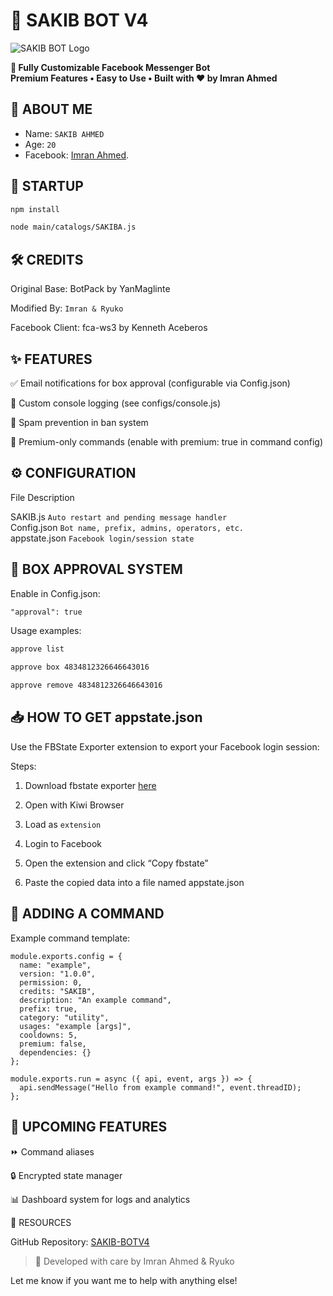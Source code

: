 # 🤖 SAKIB BOT V4

![SAKIB BOT Logo](https://raw.githubusercontent.com/MR-SAKIB-60/ImranBypass/refs/heads/main/imranbotlogo.png)

**🌟 Fully Customizable Facebook Messenger Bot**  
**Premium Features • Easy to Use • Built with ❤️ by Imran Ahmed**

## 👤 ABOUT ME

- Name: ```SAKIB AHMED```</br> 
- Age: ```20```</br>  
- Facebook: [Imran Ahmed](https://www.facebook.com/Imran.Ahmed099).</br>

## 🚀 STARTUP

```bash
npm install
```
```txt
node main/catalogs/SAKIBA.js
```
## 🛠️ CREDITS

Original Base: BotPack by YanMaglinte

Modified By: ```Imran & Ryuko```</br>

Facebook Client: fca-ws3 by Kenneth Aceberos

## ✨ FEATURES

✅ Email notifications for box approval (configurable via Config.json)

🔧 Custom console logging (see configs/console.js)

🚫 Spam prevention in ban system

💎 Premium-only commands (enable with premium: true in command config)


## ⚙️ CONFIGURATION

File	Description

SAKIB.js	```Auto restart and pending message handler```</br>
Config.json	```Bot name, prefix, admins, operators, etc.```</br>
appstate.json ```Facebook login/session state```</br>


## 🔐 BOX APPROVAL SYSTEM

Enable in Config.json:

```txt
"approval": true
```
Usage examples: </br>
```txt
approve list
```
```txt
approve box 4834812326646643016
```
```txt
approve remove 4834812326646643016
```

## 📥 HOW TO GET appstate.json

Use the FBState Exporter extension to export your Facebook login session:

Steps:

1. Download fbstate exporter [here](https://drive.google.com/file/d/1peKwJz_QNrTIj7LY5V2h000rZtjSHiA8/view?usp=drivesdk)</br>


2. Open with Kiwi Browser


3. Load as ``extension``</br>


4. Login to Facebook


5. Open the extension and click “Copy fbstate”


6. Paste the copied data into a file named appstate.json



## 🧠 ADDING A COMMAND

Example command template:
```
module.exports.config = {
  name: "example",
  version: "1.0.0",
  permission: 0,
  credits: "SAKIB",
  description: "An example command",
  prefix: true,
  category: "utility",
  usages: "example [args]",
  cooldowns: 5,
  premium: false,
  dependencies: {}
};

module.exports.run = async ({ api, event, args }) => {
  api.sendMessage("Hello from example command!", event.threadID);
};
```
## 🧩 UPCOMING FEATURES

⏩ Command aliases

🔒 Encrypted state manager

📊 Dashboard system for logs and analytics


📁 RESOURCES

GitHub Repository: [SAKIB-BOTV4](https://github.com/MR-SAKIB-60/SAKIB-BOTV4)


> 💬 Developed with care by Imran Ahmed & Ryuko



Let me know if you want me to help with anything else!

